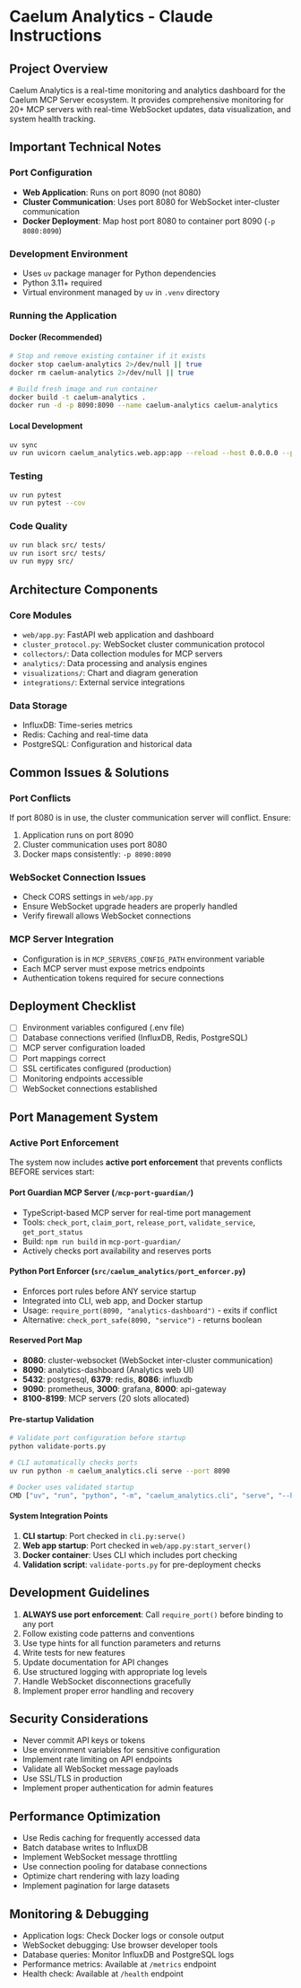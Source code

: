 # Caelum Analytics - Claude Instructions

## Project Overview
Caelum Analytics is a real-time monitoring and analytics dashboard for the Caelum MCP Server ecosystem. It provides comprehensive monitoring for 20+ MCP servers with real-time WebSocket updates, data visualization, and system health tracking.

## Important Technical Notes

### Port Configuration
- **Web Application**: Runs on port 8090 (not 8080)
- **Cluster Communication**: Uses port 8080 for WebSocket inter-cluster communication
- **Docker Deployment**: Map host port 8080 to container port 8090 (`-p 8080:8090`)

### Development Environment
- Uses `uv` package manager for Python dependencies
- Python 3.11+ required
- Virtual environment managed by `uv` in `.venv` directory

### Running the Application

#### Docker (Recommended)
```bash
# Stop and remove existing container if it exists
docker stop caelum-analytics 2>/dev/null || true
docker rm caelum-analytics 2>/dev/null || true

# Build fresh image and run container
docker build -t caelum-analytics .
docker run -d -p 8090:8090 --name caelum-analytics caelum-analytics
```

#### Local Development
```bash
uv sync
uv run uvicorn caelum_analytics.web.app:app --reload --host 0.0.0.0 --port 8090
```

### Testing
```bash
uv run pytest
uv run pytest --cov
```

### Code Quality
```bash
uv run black src/ tests/
uv run isort src/ tests/
uv run mypy src/
```

## Architecture Components

### Core Modules
- `web/app.py`: FastAPI web application and dashboard
- `cluster_protocol.py`: WebSocket cluster communication protocol
- `collectors/`: Data collection modules for MCP servers
- `analytics/`: Data processing and analysis engines
- `visualizations/`: Chart and diagram generation
- `integrations/`: External service integrations

### Data Storage
- InfluxDB: Time-series metrics
- Redis: Caching and real-time data
- PostgreSQL: Configuration and historical data

## Common Issues & Solutions

### Port Conflicts
If port 8080 is in use, the cluster communication server will conflict. Ensure:
1. Application runs on port 8090
2. Cluster communication uses port 8080
3. Docker maps consistently: `-p 8090:8090`

### WebSocket Connection Issues
- Check CORS settings in `web/app.py`
- Ensure WebSocket upgrade headers are properly handled
- Verify firewall allows WebSocket connections

### MCP Server Integration
- Configuration is in `MCP_SERVERS_CONFIG_PATH` environment variable
- Each MCP server must expose metrics endpoints
- Authentication tokens required for secure connections

## Deployment Checklist
- [ ] Environment variables configured (.env file)
- [ ] Database connections verified (InfluxDB, Redis, PostgreSQL)
- [ ] MCP server configuration loaded
- [ ] Port mappings correct
- [ ] SSL certificates configured (production)
- [ ] Monitoring endpoints accessible
- [ ] WebSocket connections established

## Port Management System

### Active Port Enforcement
The system now includes **active port enforcement** that prevents conflicts BEFORE services start:

#### Port Guardian MCP Server (`/mcp-port-guardian/`)
- TypeScript-based MCP server for real-time port management
- Tools: `check_port`, `claim_port`, `release_port`, `validate_service`, `get_port_status`
- Build: `npm run build` in `mcp-port-guardian/`
- Actively checks port availability and reserves ports

#### Python Port Enforcer (`src/caelum_analytics/port_enforcer.py`)
- Enforces port rules before ANY service startup
- Integrated into CLI, web app, and Docker startup
- Usage: `require_port(8090, "analytics-dashboard")` - exits if conflict
- Alternative: `check_port_safe(8090, "service")` - returns boolean

#### Reserved Port Map
- **8080**: cluster-websocket (WebSocket inter-cluster communication)
- **8090**: analytics-dashboard (Analytics web UI)
- **5432**: postgresql, **6379**: redis, **8086**: influxdb
- **9090**: prometheus, **3000**: grafana, **8000**: api-gateway
- **8100-8199**: MCP servers (20 slots allocated)

#### Pre-startup Validation
```bash
# Validate port configuration before startup
python validate-ports.py

# CLI automatically checks ports
uv run python -m caelum_analytics.cli serve --port 8090

# Docker uses validated startup
CMD ["uv", "run", "python", "-m", "caelum_analytics.cli", "serve", "--host", "0.0.0.0", "--port", "8090"]
```

#### System Integration Points
1. **CLI startup**: Port checked in `cli.py:serve()` 
2. **Web app startup**: Port checked in `web/app.py:start_server()`
3. **Docker container**: Uses CLI which includes port checking
4. **Validation script**: `validate-ports.py` for pre-deployment checks

## Development Guidelines
1. **ALWAYS use port enforcement**: Call `require_port()` before binding to any port
2. Follow existing code patterns and conventions
3. Use type hints for all function parameters and returns
4. Write tests for new features
5. Update documentation for API changes
6. Use structured logging with appropriate log levels
7. Handle WebSocket disconnections gracefully
8. Implement proper error handling and recovery

## Security Considerations
- Never commit API keys or tokens
- Use environment variables for sensitive configuration
- Implement rate limiting on API endpoints
- Validate all WebSocket message payloads
- Use SSL/TLS in production
- Implement proper authentication for admin features

## Performance Optimization
- Use Redis caching for frequently accessed data
- Batch database writes to InfluxDB
- Implement WebSocket message throttling
- Use connection pooling for database connections
- Optimize chart rendering with lazy loading
- Implement pagination for large datasets

## Monitoring & Debugging
- Application logs: Check Docker logs or console output
- WebSocket debugging: Use browser developer tools
- Database queries: Monitor InfluxDB and PostgreSQL logs
- Performance metrics: Available at `/metrics` endpoint
- Health check: Available at `/health` endpoint
